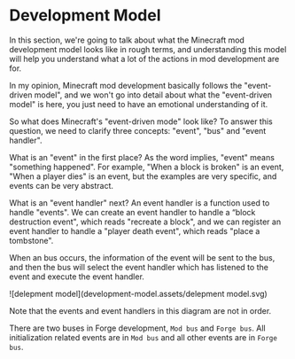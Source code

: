 # Development Model

In this section, we're going to talk about what the Minecraft mod development model looks like in rough terms, and understanding this model will help you understand what a lot of the actions in mod development are for.

In my opinion, Minecraft mod development basically follows the "event-driven model", and we won't go into detail about what the "event-driven model" is here, you just need to have an emotional understanding of it.

So what does Minecraft's "event-driven mode" look like? To answer this question, we need to clarify three concepts: "event", "bus" and "event handler".

What is an "event" in the first place? As the word implies, "event" means "something happened". For example, "When a block is broken" is an event, "When a player dies" is an event, but the examples are very specific, and events can be very abstract.

What is an "event handler" next? An event handler is a function used to handle "events". We can create an event handler to handle a “block destruction event", which reads "recreate a block", and we can register an event handler to handle a "player death event", which reads "place a tombstone".

When an bus occurs, the information of the event will be sent to the bus, and then the bus will select the event handler which has listened to the event and execute the event handler.

![delepment model](development-model.assets/delepment model.svg)

Note that the events and event handlers in this diagram are not in order.

There are two buses in Forge development, `Mod bus` and `Forge bus`. All initialization related events are in `Mod bus` and all other events are in `Forge bus`.